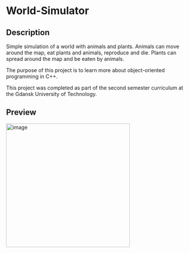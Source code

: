 # World-Simulator

## Description
Simple simulation of a world with animals and plants. Animals can move around the map, eat plants and animals, reproduce and die. Plants can spread around the map and be eaten by animals.

The purpose of this project is to learn more about object-oriented programming in C++.

This project was completed as part of the second semester curriculum at the Gdansk University of Technology.


## Preview
<img width="338" alt="image" src="https://user-images.githubusercontent.com/60690037/234841371-ed5afcef-ab50-4f45-9f6c-9f848b64b8a3.png">
